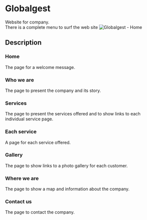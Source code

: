 # Globalgest
Website for company.
<br>
There is a complete menu to surf the web site
![Globalgest - Home](https://i.imgur.com/1atIyUK.png)

## Description
### Home
The page for a welcome message.

### Who we are
The page to present the company and its story.

### Services
The page to present the services offered and to show links to each individual service page.

### Each service
A page for each service offered.

### Gallery
The page to show links to a photo gallery for each customer.

### Where we are
The page to show a map and information about the company.

### Contact us
The page to contact the company.
